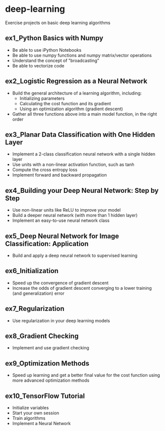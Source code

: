 # deep-learning

Exercise projects on basic deep learning algorithms

## ex1_Python Basics with Numpy

- Be able to use iPython Notebooks
- Be able to use numpy functions and numpy matrix/vector operations
- Understand the concept of "broadcasting"
- Be able to vectorize code

## ex2_Logistic Regression as a Neural Network

- Build the general architecture of a learning algorithm, including:
  - Initializing parameters
  - Calculating the cost function and its gradient
  - Using an optimization algorithm (gradient descent)
- Gather all three functions above into a main model function, in the right order

## ex3_Planar Data Classification with One Hidden Layer

- Implement a 2-class classification neural network with a single hidden layer
- Use units with a non-linear activation function, such as tanh
- Compute the cross entropy loss
- Implement forward and backward propagation

## ex4_Building your Deep Neural Network: Step by Step

- Use non-linear units like ReLU to improve your model
- Build a deeper neural network (with more than 1 hidden layer)
- Implement an easy-to-use neural network class

## ex5_Deep Neural Network for Image Classification: Application

- Build and apply a deep neural network to supervised learning

## ex6_Initialization

- Speed up the convergence of gradient descent
- Increase the odds of gradient descent converging to a lower training (and generalization) error

## ex7_Regularization

- Use regularization in your deep learning models

## ex8_Gradient Checking

- Implement and use gradient checking

## ex9_Optimization Methods

- Speed up learning and get a better final value for the cost function using more advanced optimization methods

## ex10_TensorFlow Tutorial

- Initialize variables
- Start your own session
- Train algorithms
- Implement a Neural Network